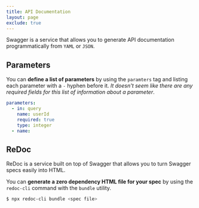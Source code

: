 ```yaml
---
title: API Documentation
layout: page
exclude: true
---
```


Swagger is a service that allows you to generate API documentation programmatically from `YAML` or `JSON`.

## Parameters

You can **define a list of parameters** by using the `paramters` tag and listing each parameter with a `-` hyphen before it. *It doesn't seem like there are any required fields for this list of information about a parameter*.
```yaml
parameters:
  - in: query
    name: userId
    required: true
    type: integer
  - name: 
```

## ReDoc

ReDoc is a service built on top of Swagger that allows you to turn Swagger specs easily into HTML.

You can **generate a zero dependency HTML file for your spec** by using the `redoc-cli` command with the `bundle` utility.
```bash
$ npx redoc-cli bundle <spec file>
``` 


<!--stackedit_data:
eyJoaXN0b3J5IjpbNDc5NTA1NjY1LC04MzgxNTAxNjMsMjMyOD
MxMDY1XX0=
-->